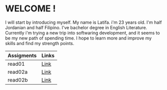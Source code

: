 # WELCOME !

I will start by introducing myself. My name is Latifa. i'm 23 years old. I'm half Jordanian and half Filipino. I've bachelor degree in English Literature. Currently i'm trying a new trip into softwaring development, and it seems to be my new path of spending time. I hope to learn more and improve my skills and find my strength points.

| Assigments | Links                                                                             |
| ---------- | --------------------------------------------------------------------------------- |
| read01     | [Link](https://canvas.instructure.com/courses/2648910/discussion_topics/10944688) |
| read02a    | [Link](https://canvas.instructure.com/courses/2648910/discussion_topics/10944689) |
| read02b    | [Link](https://canvas.instructure.com/courses/2648910/discussion_topics/10944687) |

